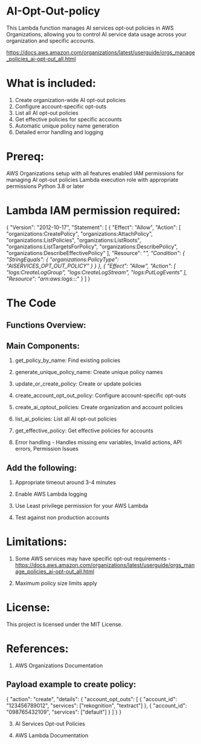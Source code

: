 # AI-Opt-Out-policy

This Lambda function manages AI services opt-out policies in AWS Organizations, allowing you to control AI service data usage across your organization and specific accounts.

https://docs.aws.amazon.com/organizations/latest/userguide/orgs_manage_policies_ai-opt-out_all.html

# What is included:

1. Create organization-wide AI opt-out policies
2. Configure account-specific opt-outs
3. List all AI opt-out policies
4. Get effective policies for specific accounts
5. Automatic unique policy name generation
6. Detailed error handling and logging

# Prereq:
AWS Organizations setup with all features enabled
IAM permissions for managing AI opt-out policies
Lambda execution role with appropriate permissions
Python 3.8 or later


# Lambda IAM permission required:

{
	"Version": "2012-10-17",
	"Statement": [
		{
			"Effect": "Allow",
			"Action": [
				"organizations:CreatePolicy",
				"organizations:AttachPolicy",
				"organizations:ListPolicies",
				"organizations:ListRoots",
				"organizations:ListTargetsForPolicy",
				"organizations:DescribePolicy",
				"organizations:DescribeEffectivePolicy"
			],
			"Resource": "*",
			"Condition": {
				"StringEquals": {
					"organizations:PolicyType": "AISERVICES_OPT_OUT_POLICY"
				}
			}
		},
		{
			"Effect": "Allow",
			"Action": [
				"logs:CreateLogGroup",
				"logs:CreateLogStream",
				"logs:PutLogEvents"
			],
			"Resource": "arn:aws:logs:*:*:*"
		}
	]
}

# The Code 
## Functions Overview:
## Main Components:

1. get_policy_by_name: Find existing policies

2. generate_unique_policy_name: Create unique policy names

3. update_or_create_policy: Create or update policies

4. create_account_opt_out_policy: Configure account-specific opt-outs

5. create_ai_optout_policies: Create organization and account policies

6. list_ai_policies: List all AI opt-out policies

7. get_effective_policy: Get effective policies for accounts
   
9. Error handling - Handles missing env variables, Invalid actions,  API errors, Permission Issues

## Add the following:
1. Appropriate timeout around 3-4 minutes
   
2. Enable AWS Lambda logging
   
3. Use Least privilege permission for your AWS Lambda
   
4. Test against non production accounts

# Limitations:
1. Some AWS services may have specific opt-out requirements - https://docs.aws.amazon.com/organizations/latest/userguide/orgs_manage_policies_ai-opt-out_all.html

2. Maximum policy size limits apply


# License:
This project is licensed under the MIT License.

# References:
1. AWS Organizations Documentation

## Payload example to create policy:
{
    "action": "create",
    "details": {
        "account_opt_outs": [
            {
                "account_id": "123456789012",
                "services": ["rekognition", "textract"]
            },
            {
                "account_id": "098765432109",
                "services": ["default"]
            }
        ]
    }
}


3. AI Services Opt-out Policies

4. AWS Lambda Documentation
